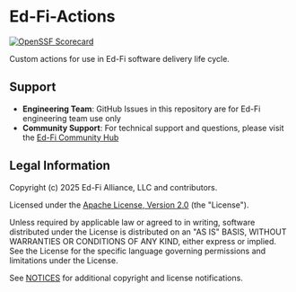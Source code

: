 # Ed-Fi-Actions

[![OpenSSF Scorecard](https://api.securityscorecards.dev/projects/github.com/Ed-Fi-Alliance-OSS/Ed-Fi-Actions/badge)](https://securityscorecards.dev/viewer/?uri=github.com/Ed-Fi-Alliance-OSS/Ed-Fi-Actions)


Custom actions for use in Ed-Fi software delivery life cycle.

## Support

- **Engineering Team**: GitHub Issues in this repository are for Ed-Fi engineering team use only
- **Community Support**: For technical support and questions, please visit the [Ed-Fi Community Hub](https://community.ed-fi.org)

## Legal Information

Copyright (c) 2025 Ed-Fi Alliance, LLC and contributors.

Licensed under the [Apache License, Version 2.0](LICENSE) (the "License").

Unless required by applicable law or agreed to in writing, software distributed
under the License is distributed on an "AS IS" BASIS, WITHOUT WARRANTIES OR
CONDITIONS OF ANY KIND, either express or implied. See the License for the
specific language governing permissions and limitations under the License.

See [NOTICES](NOTICES.md) for additional copyright and license notifications.
